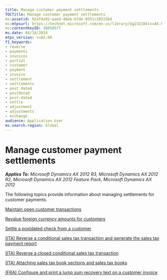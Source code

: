 ```yaml
---
title: Manage customer payment settlements
TOCTitle: Manage customer payment settlements
ms:assetid: 92af4a92-aaed-48eb-b7de-8551c28315bd
ms:mtpsurl: https://technet.microsoft.com/en-us/library/Gg232184(v=AX.60)
ms:contentKeyID: 36058577
ms.date: 04/18/2014
mtps_version: v=AX.60
f1_keywords:
- reverse
- payments
- invoices
- partial
- customer
- payment
- invoice
- settlement
- settlements
- post dated
- postdated
- post-dated
- settle
- adjustment
- adjustments
- exchange
audience: Application User
ms.search.region: Global
---
```


# Manage customer payment settlements 


_**Applies To:** Microsoft Dynamics AX 2012 R3, Microsoft Dynamics AX 2012 R2, Microsoft Dynamics AX 2012 Feature Pack, Microsoft Dynamics AX 2012_

The following topics provide information about managing settlements for customer payments.

[Maintain open customer transactions](maintain-open-customer-transactions.md)

[Revalue foreign currency amounts for customers](revalue-foreign-currency-amounts-for-customers.md)

[Settle a postdated check from a customer](settle-a-postdated-check-from-a-customer.md)

[(ITA) Reverse a conditional sales tax transaction and generate the sales tax payment report](ita-reverse-a-conditional-sales-tax-transaction-and-generate-the-sales-tax-payment-report.md)

[(ITA) Reverse a closed conditional sales tax transaction](ita-reverse-a-closed-conditional-sales-tax-transaction.md)

[(ITA) Attaching sales tax book sections and sales tax books](ita-attaching-sales-tax-book-sections-and-sales-tax-books.md)

[(FRA) Configure and print a lump sum recovery text on a customer invoice](fra-configure-and-print-a-lump-sum-recovery-text-on-a-customer-invoice.md)

  


